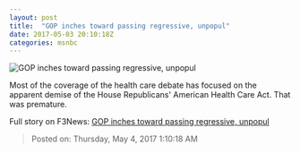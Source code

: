 ```yaml
---
layout: post
title:  "GOP inches toward passing regressive, unpopul"
date: 2017-05-03 20:10:18Z
categories: msnbc
---
```


![GOP inches toward passing regressive, unpopul](http://www.msnbc.com/sites/msnbc/files/styles/ratio--1_91-1--1200x630/public/2013/09/h_51018719.jpg?itok=rP5TZ7Ug)

Most of the coverage of the health care debate has focused on the apparent demise of the House Republicans' American Health Care Act. That was premature.


Full story on F3News: [GOP inches toward passing regressive, unpopul](http://www.f3nws.com/n/gvtQPD)

> Posted on: Thursday, May 4, 2017 1:10:18 AM
